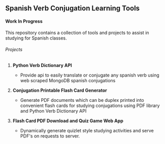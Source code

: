 ## Spanish Verb Conjugation Learning Tools

#### Work In Progress

This repository contains a collection of tools and projects to assist in studying for Spanish classes.

###### Projects
1. **Python Verb Dictionary API** 
    + Provide api to easily translate or conjugate any spanish verb 
    using web scraped MongoDB spanish conjugations
    
2. **Conjugation Printable Flash Card Generator**
    + Generate PDF documents which can be duplex printed into convenient
    flash cards for studying conjugations using PDF library and Python Verb Dictionary API
    
3.  **Flash Card PDF Download and Quiz Game Web App** 
    + Dynamically generate quizlet style studying activities and serve 
    PDF's on requests to server.
    
    
    
